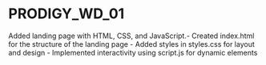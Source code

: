 # PRODIGY_WD_01
Added landing page with HTML, CSS, and JavaScript.- Created index.html for the structure of the landing page - Added styles in styles.css for layout and design - Implemented interactivity using script.js for dynamic elements
